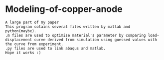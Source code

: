# Modeling-of-copper-anode
    A large part of my paper
    This program cotains several files written by matlab and python(maybe).
    .m files are used to optimise material's parameter by comparing load-displacement curve derived from simulation using guessed values with the curve from experiment.
    .py files are used to link abaqus and matlab.
    Hope it works :)
